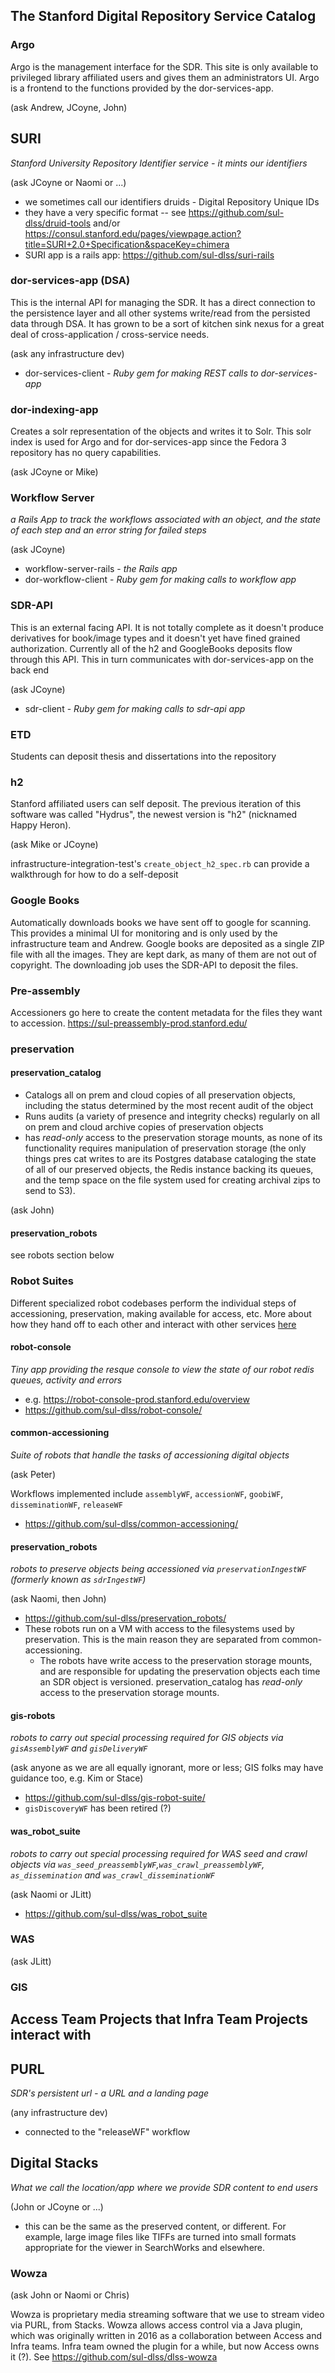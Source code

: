 ## The Stanford Digital Repository Service Catalog

### Argo
Argo is the management interface for the SDR.  This site is only available to privileged library affiliated users and gives them an administrators UI. Argo is a frontend to the functions provided by the dor-services-app.

(ask Andrew, JCoyne, John)

## SURI
_Stanford University Repository Identifier service - it mints our identifiers_

(ask JCoyne or Naomi or ...)

* we sometimes call our identifiers druids - Digital Repository Unique IDs
* they have a very specific format -- see https://github.com/sul-dlss/druid-tools and/or https://consul.stanford.edu/pages/viewpage.action?title=SURI+2.0+Specification&spaceKey=chimera
* SURI app is a rails app: https://github.com/sul-dlss/suri-rails

### dor-services-app (DSA)
This is the internal API for managing the SDR.  It has a direct connection to the persistence layer and all other systems write/read from the persisted data through DSA.  It has grown to be a sort of kitchen sink nexus for a great deal of cross-application / cross-service needs.

(ask any infrastructure dev)

* dor-services-client - _Ruby gem for making REST calls to dor-services-app_

### dor-indexing-app
Creates a solr representation of the objects and writes it to Solr. This solr index is used for Argo and for dor-services-app since the Fedora 3 repository has no query capabilities.

(ask JCoyne or Mike)

### Workflow Server
_a Rails App to track the workflows associated with an object, and the state of each step and an error string for failed steps_

(ask JCoyne)

* workflow-server-rails - _the Rails app_
* dor-workflow-client - _Ruby gem for making calls to workflow app_

### SDR-API

This is an external facing API. It is not totally complete as it doesn't produce derivatives for book/image types and it doesn't yet have fined grained authorization.  Currently all of the h2 and GoogleBooks deposits flow through this API.  This in turn communicates with dor-services-app on the back end

(ask JCoyne)

* sdr-client - _Ruby gem for making calls to sdr-api app_

### ETD
Students can deposit thesis and dissertations into the repository

### h2
Stanford affiliated users can self deposit. The previous iteration of this software was called "Hydrus", the newest version is "h2" (nicknamed Happy Heron).

(ask Mike or JCoyne)

infrastructure-integration-test's `create_object_h2_spec.rb` can provide a walkthrough for how to do a self-deposit

### Google Books

Automatically downloads books we have sent off to google for scanning.  This provides a minimal UI for monitoring and is only used by the infrastructure team and Andrew.  Google books are deposited as a single ZIP file with all the images.  They are kept dark, as many of them are not out of copyright. The downloading job uses the SDR-API to deposit the files.

### Pre-assembly

Accessioners go here to create the content metadata for the files they want to accession. https://sul-preassembly-prod.stanford.edu/

### preservation

#### preservation_catalog

* Catalogs all on prem and cloud copies of all preservation objects, including the status determined by the most recent audit of the object
* Runs audits (a variety of presence and integrity checks) regularly on all on prem and cloud archive copies of preservation objects
* has _read-only_ access to the preservation storage mounts, as none of its functionality requires manipulation of preservation storage (the only things pres cat writes to are its Postgres database cataloging the state of all of our preserved objects, the Redis instance backing its queues, and the temp space on the file system used for creating archival zips to send to S3).

(ask John)


#### preservation_robots

see robots section below

### Robot Suites

Different specialized robot codebases perform the individual steps of accessioning, preservation, making available for access, etc.  More about how they hand off to each other and interact with other services [here](concepts_and_interactions#Workflows-and-Robots)

#### robot-console
_Tiny app providing the resque console to view the state of our robot redis queues, activity and errors_
  * e.g. https://robot-console-prod.stanford.edu/overview
  * https://github.com/sul-dlss/robot-console/

#### common-accessioning
_Suite of robots that handle the tasks of accessioning digital objects_

(ask Peter)

Workflows implemented include `assemblyWF`, `accessionWF`, `goobiWF`, `disseminationWF`, `releaseWF`

* https://github.com/sul-dlss/common-accessioning/

#### preservation_robots
_robots to preserve objects being accessioned via `preservationIngestWF` (formerly known as `sdrIngestWF`)_

(ask Naomi, then John)

* https://github.com/sul-dlss/preservation_robots/
* These robots run on a VM with access to the filesystems used by preservation. This is the main reason they are separated from common-accessioning.
  * The robots have write access to the preservation storage mounts, and are responsible for updating the preservation objects each time an SDR object is versioned.  preservation_catalog has _read-only_ access to the preservation storage mounts.

#### gis-robots
_robots to carry out special processing required for GIS objects via `gisAssemblyWF` and `gisDeliveryWF`_

(ask anyone as we are all equally ignorant, more or less; GIS folks may have guidance too, e.g. Kim or Stace)

* https://github.com/sul-dlss/gis-robot-suite/
* `gisDiscoveryWF` has been retired (?)

#### was_robot_suite
_robots to carry out special processing required for WAS seed and crawl objects via `was_seed_preassemblyWF`,`was_crawl_preassemblyWF`, `as_dissemination` and `was_crawl_disseminationWF`_

(ask Naomi or JLitt)

* https://github.com/sul-dlss/was_robot_suite

### WAS

(ask JLitt)

### GIS


## Access Team Projects that Infra Team Projects interact with

## PURL
_SDR's persistent url - a URL and a landing page_

(any infrastructure dev)

* connected to the "releaseWF" workflow

## Digital Stacks
_What we call the location/app where we provide SDR content to end users_

(John or JCoyne or ...)

* this can be the same as the preserved content, or different.  For example, large image files like TIFFs are turned into small formats appropriate for the viewer in SearchWorks and elsewhere.

### Wowza

(ask John or Naomi or Chris)

Wowza is proprietary media streaming software that we use to stream video via PURL, from Stacks.  Wowza allows access control via a Java plugin, which was originally written in 2016 as a collaboration between Access and Infra teams.  Infra team owned the plugin for a while, but now Access owns it (?).  See https://github.com/sul-dlss/dlss-wowza
